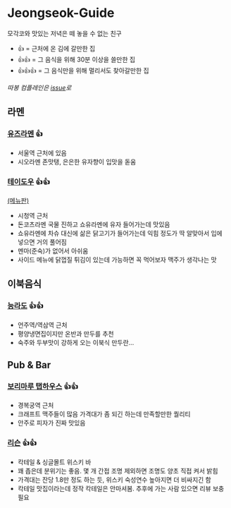 # Jeongseok-Guide
모각코와 맛있는 저녁은 떼 놓을 수 없는 친구

* 👍 = 근처에 온 김에 갈만한 집
* 👍👍 = 그 음식을 위해 30분 이상을 쓸만한 집
* 👍👍👍 = 그 음식만을 위해 멀리서도 찾아갈만한 집

*따봉 컴플레인은 [issue](https://github.com/suhak-ui-jeongseok/Jeongseok-Guide/issues)로*

## 라멘
### [유즈라멘](https://store.naver.com/restaurants/detail?entry=plt&id=1539185460) 👍
* 서울역 근처에 있음
* 시오라멘 존맛탱, 은은한 유자향이 입맛을 돋움
### [테이도우](https://store.naver.com/restaurants/detail?id=698517160) 👍👍
[(메뉴판)](https://user-images.githubusercontent.com/8157830/83323119-ae85ff00-a297-11ea-9725-4c22c2c2ba4a.jpg)
* 시청역 근처
* 돈코츠라멘 국물 진하고 쇼유라멘에 유자 들어가는데 맛있음
* 쇼유라멘에 차슈 대신에 삶은 닭고기가 들어가는데 익힘 정도가 딱 알맞아서 입에 넣으면 거의 풀어짐
* 멘마(준숙)가 없어서 아쉬움
* 사이드 메뉴에 닭껍질 튀김이 있는데 가능하면 꼭 먹어보자 맥주가 생각나는 맛

## 이북음식
### [능라도](https://neungrado.modoo.at/) 👍👍
* 언주역/역삼역 근처
* 평양냉면집이지만 온반과 만두를 추천
* 숙주와 두부맛이 강하게 오는 이북식 만두란...

## Pub & Bar
### [보리마루 탭하우스](https://store.naver.com/restaurants/detail?id=38667685) 👍👍
* 경복궁역 근처
* 크래프트 맥주들이 많음 가격대가 좀 되긴 하는데 만족할만한 퀄리티
* 안주로 피자가 진짜 맛있음
### [리슨](https://store.naver.com/restaurants/detail?id=36561147) 👍👍
* 칵테일 & 싱글몰트 위스키 바
* 꽤 좁은데 분위기는 좋음. 몇 개 간접 조명 제외하면 조명도 양초 직접 켜서 밝힘
* 가격대는 잔당 1.8만 정도 하는 듯, 위스키 숙성연수 높아지면 더 비싸지긴 함
* 칵테일 맛집이라는데 정작 칵테일은 안마셔봄. 추후에 가는 사람 있으면 리뷰 보충 필요
